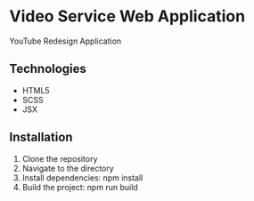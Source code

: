 # Video Service Web Application

YouTube Redesign Application

## Technologies

- HTML5
- SCSS
- JSX

## Installation

1. Clone the repository
2. Navigate to the directory
3. Install dependencies: npm install
4. Build the project: npm run build